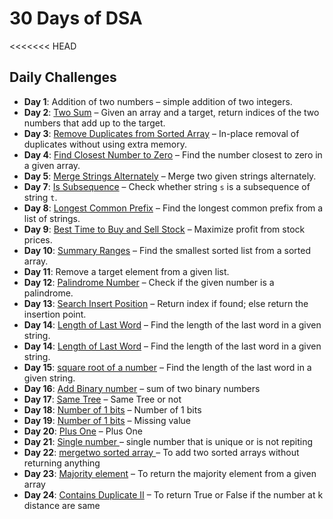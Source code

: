 # 30 Days of DSA

<<<<<<< HEAD

## Daily Challenges

- **Day 1**: Addition of two numbers – simple addition of two integers.
- **Day 2**: [Two Sum](https://leetcode.com/problems/two-sum) – Given an array and a target, return indices of the two numbers that add up to the target.
- **Day 3**: [Remove Duplicates from Sorted Array](https://leetcode.com/problems/remove-duplicates-from-sorted-array) – In-place removal of duplicates without using extra memory.
- **Day 4**: [Find Closest Number to Zero](https://leetcode.com/problems/find-closest-number-to-zero/) – Find the number closest to zero in a given array.
- **Day 5**: [Merge Strings Alternately](https://leetcode.com/problems/merge-strings-alternately) – Merge two given strings alternately.
- **Day 7**: [Is Subsequence](https://leetcode.com/problems/is-subsequence/) – Check whether string `s` is a subsequence of string `t`.
- **Day 8**: [Longest Common Prefix](https://leetcode.com/problems/longest-common-prefix/) – Find the longest common prefix from a list of strings.
- **Day 9**: [Best Time to Buy and Sell Stock](https://leetcode.com/problems/best-time-to-buy-and-sell-stock/) – Maximize profit from stock prices.
- **Day 10**: [Summary Ranges](https://leetcode.com/problems/summary-ranges/description/) – Find the smallest sorted list from a sorted array.
- **Day 11**: Remove a target element from a given list.
- **Day 12**: [Palindrome Number](https://leetcode.com/problems/palindrome-number/) – Check if the given number is a palindrome.
- **Day 13**: [Search Insert Position](https://leetcode.com/problems/search-insert-position/description/) – Return index if found; else return the insertion point.
- **Day 14**: [Length of Last Word](https://leetcode.com/problems/length-of-last-word/) – Find the length of the last word in a given string.
- **Day 14**: [Length of Last Word](https://leetcode.com/problems/length-of-last-word/) – Find the length of the last word in a given string.
- **Day 15**: [square root of a number](https://leetcode.com/problems/length-of-last-word/) – Find the length of the last word in a given string.
- **Day 16**: [Add Binary number](https://leetcode.com/problems/add-binary/) – sum of two binary numbers
- **Day 17**: [Same Tree](https://leetcode.com/problems/same-tree/description/) – Same Tree or not
- **Day 18**: [Number of 1 bits](https://leetcode.com/problems/number-of-1-bits/) – Number of 1 bits
- **Day 19**: [Number of 1 bits](https://leetcode.com/problems/number-of-1-bits/) – Missing value
- **Day 20**: [Plus One](https://leetcode.com/problems/plus-one/description/) – Plus One
- **Day 21**: [Single number ](https://leetcode.com/problems/single-number/) – single number that is unique or is not repiting
- **Day 22**: [mergetwo sorted array ](https://leetcode.com/problems/merge-sorted-array/) – To add two sorted arrays without returning anything
- **Day 23**: [Majority element](https://leetcode.com/problems/majority-element/) – To return the majority element from a given array
- **Day 24**: [Contains Duplicate II](https://leetcode.com/problems/contains-duplicate-ii) – To return True or False if the number at k distance are same

